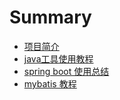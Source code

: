 # Summary

* [项目简介](readme.md)
* [java工具使用教程](javagong-ju-shi-yong-jiao-cheng.md)
* [spring boot 使用总结](spring-boot-shi-yong-zong-jie.md)
* [mybatis 教程](mybatis-jiao-cheng.md)

